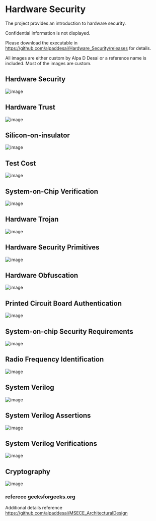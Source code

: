 
# Hardware Security

The project provides an introduction to hardware security.

Confidential information is not displayed. 

Please download the executable in https://github.com/alpaddesai/Hardware_Security/releases for details. 

All images are either custom by Alpa D Desai or a reference name is included. Most of the images are custom.


## Hardware Security 
![image](HardwareSecurity.png)

## Hardware Trust
![image](HardwareTrust.png)

## Silicon-on-insulator
![image](Silicon-on-insulator.png)

## Test Cost
![image](TestCost.png)

## System-on-Chip Verification 
![image](SoCVerification.png)

## Hardware Trojan
![image](HardwareTrojan.png)

## Hardware Security Primitives
![image](HardwareSecurityPrimitives.png)

## Hardware Obfuscation
![image](HardwareObfuscation.png)

## Printed Circuit Board Authentication
![image](PCBAuthentication.png)

## System-on-chip Security Requirements
![image](SoCSecurityRequirements.png)

## Radio Frequency Identification
![image](RFID.png)

## System Verilog
![image](HardentStudentCertificate.png)

## System Verilog Assertions
![image](SystemVerilogAssertions.png)

## System Verilog Verifications
![image](SystemVerilogCertificate.jpg)

## Cryptography 
![image](IntroductionCryptography.jpg) 

### referece geeksforgeeks.org
Additional details reference https://github.com/alpaddesai/MSECE_ArchitecturalDesign
